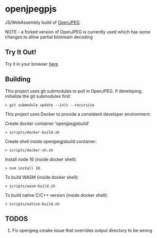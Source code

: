 # openjpegpjs

JS/WebAssembly build of [OpenJPEG](https://github.com/uclouvain/openjpeg)

NOTE - a forked version of OpenJPEG is currently used which has some changes to allow partial bitstream decoding

## Try It Out!

Try it in your browser [here](https://chafey.github.io/openjpegjs/test/browser/index.html)

## Building

This project uses git submodules to pull in OpenJPEG.  If developing, initialize the git submodules first:

```
> git submodule update --init --recursive
```

This project uses Docker to provide a consistent developer environment.

Create docker container 'openjpegjsbuild'

```
> scripts/docker-build.sh
```

Create shell inside openjpegjsbuild container:

```
> scripts/docker-sh.sh
```

Install node 16 (inside docker shell):
```
> nvm install 16
```

To build WASM (inside docker shell):
```
> scripts/wasm-build.sh
```

To build native C/C++ version (inside docker shell):
```
> scripts/native-build.sh
```

## TODOS

1) Fix openjpeg cmake issue that overrides output directory to be wrong